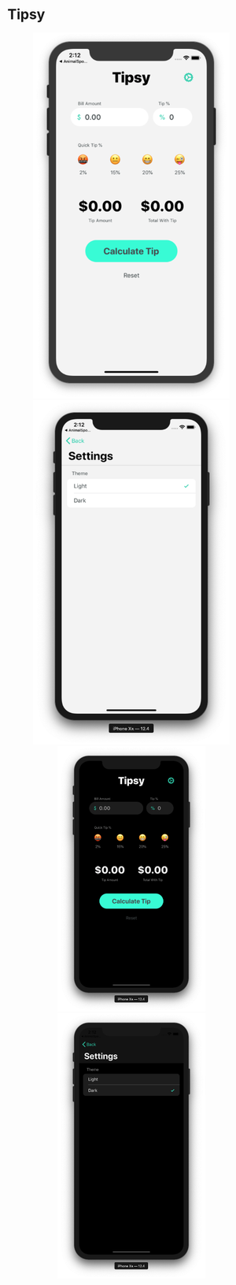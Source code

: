 # Tipsy

<p align="center">
  <img src="https://github.com/marlonjames71/Tipsy/blob/master/Screen%20Shot%202019-08-07%20at%202.12.10%20PM.png" width="400" heigh="700">
  <img src="https://github.com/marlonjames71/Tipsy/blob/master/Screen%20Shot%202019-08-07%20at%202.12.17%20PM.png" width="400" height="700">
  
  <img src="https://github.com/marlonjames71/Tipsy/blob/master/Screen%20Shot%202019-08-07%20at%202.12.28%20PM.png" width="300">
  <img src="https://github.com/marlonjames71/Tipsy/blob/master/Screen%20Shot%202019-08-07%20at%202.12.34%20PM.png" width="300">
</p>
